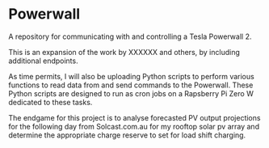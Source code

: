 # Powerwall
A repository for communicating with and controlling a Tesla Powerwall 2.

This is an expansion of the work by XXXXXX and others, by including additional endpoints.

As time permits, I will also be uploading Python scripts to perform various functions to read data from and send commands to the Powerwall.  These Python scripts are designed to run as cron jobs on a Rapsberry Pi Zero W dedicated to these tasks.

The endgame for this project is to analyse forecasted PV output projections for the following day from Solcast.com.au for my rooftop solar pv array and determine the appropriate charge reserve to set for load shift charging.

